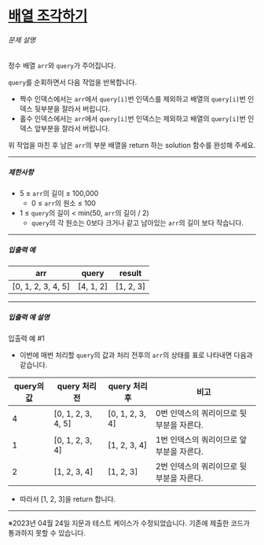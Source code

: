 # [배열 조각하기](https://school.programmers.co.kr/learn/courses/30/lessons/181893)


###### 문제 설명


정수 배열 `arr`와 `query`가 주어집니다.


`query`를 순회하면서 다음 작업을 반복합니다.


* 짝수 인덱스에서는 `arr`에서 `query[i]`번 인덱스를 제외하고 배열의 `query[i]`번 인덱스 뒷부분을 잘라서 버립니다.
* 홀수 인덱스에서는 `arr`에서 `query[i]`번 인덱스는 제외하고 배열의 `query[i]`번 인덱스 앞부분을 잘라서 버립니다.


위 작업을 마친 후 남은 `arr`의 부분 배열을 return 하는 solution 함수를 완성해 주세요.




---


##### 제한사항


* 5 ≤ `arr`의 길이 ≤ 100,000
	+ 0 ≤ `arr`의 원소 ≤ 100
* 1 ≤ `query`의 길이 \< min(50, `arr`의 길이 / 2\)
	+ `query`의 각 원소는 0보다 크거나 같고 남아있는 `arr`의 길이 보다 작습니다.




---


##### 입출력 예




| arr | query | result |
| --- | --- | --- |
| \[0, 1, 2, 3, 4, 5] | \[4, 1, 2] | \[1, 2, 3] |




---


##### 입출력 예 설명


입출력 예 \#1


* 이번에 매번 처리할 `query`의 값과 처리 전후의 `arr`의 상태를 표로 나타내면 다음과 같습니다.




| query의 값 | query 처리 전 | query 처리 후 | 비고 |
| --- | --- | --- | --- |
| 4 | \[0, 1, 2, 3, 4, 5] | \[0, 1, 2, 3, 4] | 0번 인덱스의 쿼리이므로 뒷부분을 자른다. |
| 1 | \[0, 1, 2, 3, 4] | \[1, 2, 3, 4] | 1번 인덱스의 쿼리이므로 앞부분을 자른다. |
| 2 | \[1, 2, 3, 4] | \[1, 2, 3] | 2번 인덱스의 쿼리이므로 뒷부분을 자른다. |


* 따라서 \[1, 2, 3]을 return 합니다.




---


※2023년 04월 24일 지문과 테스트 케이스가 수정되었습니다. 기존에 제출한 코드가 통과하지 못할 수 있습니다.



